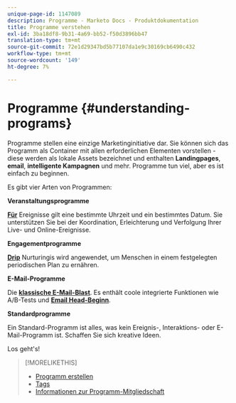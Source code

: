 ```yaml
---
unique-page-id: 1147089
description: Programme - Marketo Docs - Produktdokumentation
title: Programme verstehen
exl-id: 3ba18df8-9b31-4a69-bb52-f50d3896bb47
translation-type: tm+mt
source-git-commit: 72e1d29347bd5b77107da1e9c30169cb6490c432
workflow-type: tm+mt
source-wordcount: '149'
ht-degree: 7%

---
```


# Programme {#understanding-programs}

Programme stellen eine einzige Marketinginitiative dar. Sie können sich das Programm als Container mit allen erforderlichen Elementen vorstellen - diese werden als lokale Assets bezeichnet und enthalten **Landingpages**, **email**, **intelligente Kampagnen** und mehr. Programme tun viel, aber es ist einfach zu beginnen.

Es gibt vier Arten von Programmen:

**Veranstaltungsprogramme**

**[Für](/help/marketo/product-docs/demand-generation/events/understanding-events/understanding-event-programs.md)** Ereignisse gilt eine bestimmte Uhrzeit und ein bestimmtes Datum. Sie unterstützen Sie bei der Koordination, Erleichterung und Verfolgung Ihrer Live- und Online-Ereignisse.

**Engagementprogramme**

**[Drip](/help/marketo/product-docs/email-marketing/drip-nurturing/creating-an-engagement-program/understanding-engagement-programs.md)** Nurturingis wird angewendet, um Menschen in einem festgelegten periodischen Plan zu ernähren.

**E-Mail-Programme**

Die **[klassische E-Mail-Blast](/help/marketo/product-docs/email-marketing/email-programs/creating-an-email-program/understanding-email-programs.md)**. Es enthält coole integrierte Funktionen wie A/B-Tests und **[Email Head-Beginn](/help/marketo/product-docs/email-marketing/email-programs/email-program-actions/head-start-for-email-programs.md)**.

**Standardprogramme**

Ein Standard-Programm ist alles, was kein Ereignis-, Interaktions- oder E-Mail-Programm ist. Schaffen Sie sich kreative Ideen.

Los geht&#39;s!

>[!MORELIKETHIS]
>
>* [Programm erstellen](/help/marketo/product-docs/email-marketing/email-programs/creating-an-email-program/create-an-email-program.md)
>* [Tags](/help/marketo/product-docs/core-marketo-concepts/programs/working-with-programs/understanding-tags.md)
>* [Informationen zur Programm-Mitgliedschaft](/help/marketo/product-docs/core-marketo-concepts/programs/creating-programs/understanding-program-membership.md)

